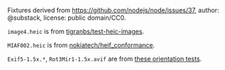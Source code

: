 Fixtures derived from https://github.com/nodejs/node/issues/37, author: @substack, license: public domain/CC0.

`image4.heic` is from [tigranbs/test-heic-images](https://github.com/tigranbs/test-heic-images).

`MIAF002.heic` is from [nokiatech/heif_conformance](https://github.com/nokiatech/heif_conformance).

`Exif5-1.5x.*`, `Rot3Mir1-1.5x.avif` are from [these orientation tests](https://zpl.fi/exif-orientation-in-different-formats/).
